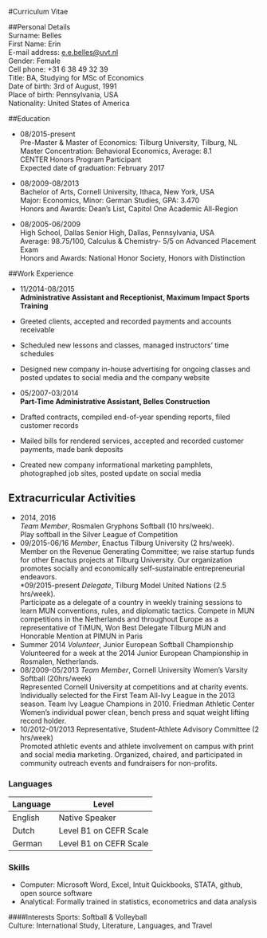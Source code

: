 #Curriculum Vitae  


##Personal Details  
Surname: Belles  
First Name: Erin  
E-mail address: e.e.belles@uvt.nl  
Gender: Female  
Cell phone: +31 6 38 49 32 39  
Title: BA, Studying for MSc of Economics     
Date of birth: 3rd of August, 1991  
Place of birth: Pennsylvania, USA  
Nationality: United States of America 

##Education 
* 08/2015-present  
Pre-Master & Master of Economics: Tilburg University, Tilburg, NL  
Master Concentration: Behavioral Economics, Average: 8.1  
CENTER Honors Program Participant  
Expected date of graduation: February 2017 

* 08/2009-08/2013           
Bachelor of Arts, Cornell University, Ithaca, New York, USA  
Major: Economics, Minor: German Studies, GPA: 3.470  
Honors and Awards: Dean’s List, Capitol One Academic All-Region
 
* 08/2005-06/2009  
High School, Dallas Senior High, Dallas, Pennsylvania, USA  
Average: 98.75/100, Calculus & Chemistry- 5/5 on Advanced Placement Exam  
Honors and Awards: National Honor Society, Honors with Distinction

##Work Experience 

* 11/2014-08/2015  
**Administrative Assistant and Receptionist, Maximum Impact Sports Training**
* Greeted clients, accepted and recorded payments and accounts receivable  
* Scheduled new lessons and classes, managed instructors’ time schedules  
* Designed new company in-house advertising for ongoing classes and posted updates to social media and the company website

* 05/2007-03/2014  
**Part-Time Administrative Assistant, Belles Construction**
* Drafted contracts, compiled end-of-year spending reports, filed customer records
* Mailed bills for rendered services, accepted and recorded customer payments, made bank deposits
* Created new company informational marketing pamphlets, photographed job sites, posted update on social media


## Extracurricular Activities 
* 2014, 2016 	
*Team Member*, Rosmalen Gryphons Softball (10 hrs/week).  
Play softball in the Silver League of Competition  
* 09/2015-06/16                *Member*, Enactus Tilburg University (2 hrs/week).  
Member on the Revenue Generating Committee; we raise startup funds for other Enactus projects at Tilburg University. Our organization promotes socially and economically self-sustainable entrepreneurial endeavors.  
*09/2015-present 	*Delegate*, Tilburg Model United Nations (2.5 hrs/week).  
Participate as a delegate of a country in weekly training sessions to learn MUN conventions, rules, and diplomatic tactics. Compete in MUN competitions in the Netherlands and throughout Europe as a representative of TiMUN, Won Best Delegate Tilburg MUN and Honorable Mention at PIMUN in Paris  
* Summer 2014 *Volunteer*, Junior European Softball Championship  
Volunteered for a week at the 2014 Junior European Championship in Rosmalen, Netherlands.  
* 08/2009-05/2013 	*Team Member*, Cornell University Women’s Varsity Softball (20hrs/week)  
Represented Cornell University at competitions and at charity events. Individually selected for the First Team All-Ivy League in the 2013 season. Team Ivy League Champions in 2010. Friedman Athletic Center Women’s individual power clean, bench press and squat weight lifting record holder. 
* 10/2012-01/2013	Representative, Student-Athlete Advisory Committee (2 hrs/week)  
Promoted athletic events and athlete involvement on campus with print and social media marketing. Organized, chaired, and participated in community outreach events and fundraisers for non-profits.

### Languages  

| Language | Level                  |
|----------|------------------------|
| English  | Native Speaker         |
| Dutch    | Level B1 on CEFR Scale |
| German   | Level B1 on CEFR Scale |

### Skills 
* Computer: Microsoft Word, Excel, Intuit Quickbooks, STATA, github, open source software
* Analytical: Formally trained in statistics, econometrics and data analysis	 

####Interests 
Sports: Softball & Volleyball  
Culture: International Study, Literature, Languages, and Travel
